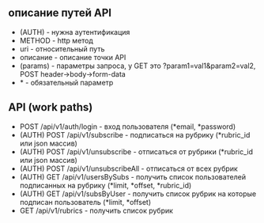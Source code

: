 ## описание путей API
- (AUTH)   - нужна аутентификация
- METHOD   - http метод
- uri      - относительный путь
- описание - описание точки API
- (params) - параметры запроса, у GET это ?param1=val1&param2=val2, POST header->body->form-data
- \* - обязательный параметр

## API (work paths)

- POST /api/v1/auth/login - вход пользователя (*email, *password)
- (AUTH) POST /api/v1/subscribe - подписаться на рубрику (*rubric_id или json массив)
- (AUTH) POST /api/v1/unsubscribe - отписаться от рубрики (*rubric_id или json массив)
- (AUTH) POST /api/v1/unsubscribeAll - отписаться от всех рубрик
- (AUTH) GET /api/v1/usersBySubs - получить список пользователей подписанных на рубрику (*limit, *offset, *rubric_id)
- (AUTH) GET /api/v1/subsByUser - получить список рубрик на которые подписан пользователь (*limit, *offset)
- GET /api/v1/rubrics - получить список рубрик
